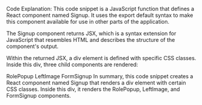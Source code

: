 Code Explanation:
This code snippet is a JavaScript function that defines a React component named Signup. It uses the export default syntax to make this component available for use in other parts of the application.

The Signup component returns JSX, which is a syntax extension for JavaScript that resembles HTML and describes the structure of the component's output.

Within the returned JSX, a div element is defined with specific CSS classes. Inside this div, three child components are rendered:

RolePopup
LeftImage
FormSignup
In summary, this code snippet creates a React component named Signup that renders a div element with certain CSS classes. Inside this div, it renders the RolePopup, LeftImage, and FormSignup components.